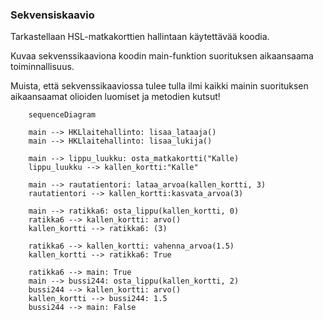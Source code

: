 ### Sekvensiskaavio

Tarkastellaan HSL-matkakorttien hallintaan käytettävää koodia.

Kuvaa sekvenssikaaviona koodin main-funktion suorituksen aikaansaama toiminnallisuus.

Muista, että sekvenssikaaviossa tulee tulla ilmi kaikki mainin suorituksen aikaansaamat olioiden luomiset ja metodien kutsut!

```mermaid
    sequenceDiagram

    main --> HKLlaitehallinto: lisaa_lataaja()
    main --> HKLlaitehallinto: lisaa_lukija()

    main --> lippu_luukku: osta_matkakortti("Kalle)
    lippu_luukku --> kallen_kortti:"Kalle"

    main --> rautatientori: lataa_arvoa(kallen_kortti, 3)
    rautatientori --> kallen_kortti:kasvata_arvoa(3)

    main --> ratikka6: osta_lippu(kallen_kortti, 0)
    ratikka6 --> kallen_kortti: arvo()
    kallen_kortti --> ratikka6: (3)

    ratikka6 --> kallen_kortti: vahenna_arvoa(1.5)
    kallen_kortti --> ratikka6: True

    ratikka6 --> main: True
    main --> bussi244: osta_lippu(kallen_kortti, 2)
    bussi244 --> kallen_kortti: arvo()
    kallen_kortti --> bussi244: 1.5
    bussi244 --> main: False
```
